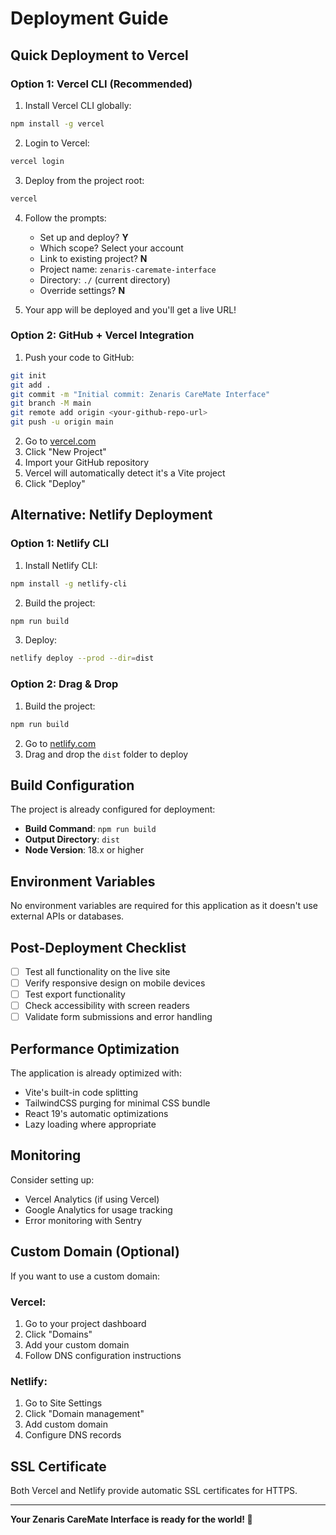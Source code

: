 # Deployment Guide

## Quick Deployment to Vercel

### Option 1: Vercel CLI (Recommended)

1. Install Vercel CLI globally:
```bash
npm install -g vercel
```

2. Login to Vercel:
```bash
vercel login
```

3. Deploy from the project root:
```bash
vercel
```

4. Follow the prompts:
   - Set up and deploy? **Y**
   - Which scope? Select your account
   - Link to existing project? **N**
   - Project name: `zenaris-caremate-interface`
   - Directory: `./` (current directory)
   - Override settings? **N**

5. Your app will be deployed and you'll get a live URL!

### Option 2: GitHub + Vercel Integration

1. Push your code to GitHub:
```bash
git init
git add .
git commit -m "Initial commit: Zenaris CareMate Interface"
git branch -M main
git remote add origin <your-github-repo-url>
git push -u origin main
```

2. Go to [vercel.com](https://vercel.com)
3. Click "New Project"
4. Import your GitHub repository
5. Vercel will automatically detect it's a Vite project
6. Click "Deploy"

## Alternative: Netlify Deployment

### Option 1: Netlify CLI

1. Install Netlify CLI:
```bash
npm install -g netlify-cli
```

2. Build the project:
```bash
npm run build
```

3. Deploy:
```bash
netlify deploy --prod --dir=dist
```

### Option 2: Drag & Drop

1. Build the project:
```bash
npm run build
```

2. Go to [netlify.com](https://netlify.com)
3. Drag and drop the `dist` folder to deploy

## Build Configuration

The project is already configured for deployment:

- **Build Command**: `npm run build`
- **Output Directory**: `dist`
- **Node Version**: 18.x or higher

## Environment Variables

No environment variables are required for this application as it doesn't use external APIs or databases.

## Post-Deployment Checklist

- [ ] Test all functionality on the live site
- [ ] Verify responsive design on mobile devices
- [ ] Test export functionality
- [ ] Check accessibility with screen readers
- [ ] Validate form submissions and error handling

## Performance Optimization

The application is already optimized with:
- Vite's built-in code splitting
- TailwindCSS purging for minimal CSS bundle
- React 19's automatic optimizations
- Lazy loading where appropriate

## Monitoring

Consider setting up:
- Vercel Analytics (if using Vercel)
- Google Analytics for usage tracking
- Error monitoring with Sentry

## Custom Domain (Optional)

If you want to use a custom domain:

### Vercel:
1. Go to your project dashboard
2. Click "Domains"
3. Add your custom domain
4. Follow DNS configuration instructions

### Netlify:
1. Go to Site Settings
2. Click "Domain management"
3. Add custom domain
4. Configure DNS records

## SSL Certificate

Both Vercel and Netlify provide automatic SSL certificates for HTTPS.

---

**Your Zenaris CareMate Interface is ready for the world! 🚀**
